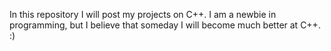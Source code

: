 In this repository I will post my projects on C++. I am a newbie in programming, but I believe that someday I will become much better at C++. :)
